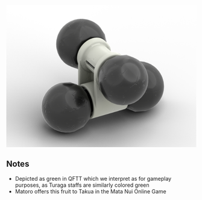 ![](vuata-maca-tree-fruit.png)

Notes
-----
* Depicted as green in QFTT which we interpret as for gameplay purposes, as Turaga staffs are similarly colored green
* Matoro offers this fruit to Takua in the Mata Nui Online Game